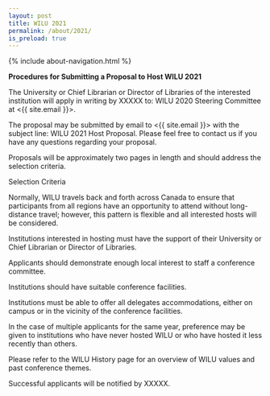 ```yaml
---
layout: post
title: WILU 2021
permalink: /about/2021/
is_preload: true
---
```


 {% include about-navigation.html %}

**Procedures for Submitting a Proposal to Host WILU 2021**

The University or Chief Librarian or Director of Libraries of the interested institution will apply in writing by XXXXX to: WILU 2020 Steering Committee at <{{ site.email }}>. 

The proposal may be submitted by email to <{{ site.email }}> with the subject line: WILU 2021 Host Proposal. Please feel free to contact us if you have any questions regarding your proposal. 

 

Proposals will be approximately two pages in length and should address the selection criteria. 

Selection Criteria 

Normally, WILU travels back and forth across Canada to ensure that participants from all regions have an opportunity to attend without long-distance travel; however, this pattern is flexible and all interested hosts will be considered. 

Institutions interested in hosting must have the support of their University or Chief Librarian or Director of Libraries. 

Applicants should demonstrate enough local interest to staff a conference committee. 

Institutions should have suitable conference facilities. 

Institutions must be able to offer all delegates accommodations, either on campus or in the vicinity of the conference facilities. 

In the case of multiple applicants for the same year, preference may be given to institutions who have never hosted WILU or who have hosted it less recently than others. 

Please refer to the WILU History page for an overview of WILU values and past conference themes. 

 

Successful applicants will be notified by XXXXX. 
